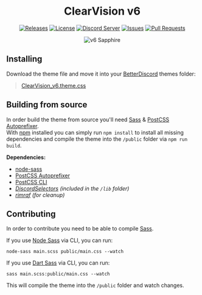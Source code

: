 [release-badge]: https://img.shields.io/github/release-pre/ClearVision/v6.svg?style=flat-square
[release-link]: https://github.com/ClearVision/v6/releases
[license-badge]: https://img.shields.io/github/license/ClearVision/v6.svg?style=flat-square
[license-link]: https://github.com/ClearVision/v6/blob/master/LICENSE
[discord-badge]: https://img.shields.io/discord/212324635356692500.svg?style=flat-square
[discord-link]: https://clearvision.gitlab.io/join
[issues-badge]: https://img.shields.io/github/issues/ClearVision/v6.svg?style=flat-square
[issues-link]: https://github.com/ClearVision/v6/issues
[prs-badge]: https://img.shields.io/github/issues-pr/ClearVision/v6.svg?style=flat-square
[prs-link]: https://github.com/ClearVision/v6/pulls

<div align="center">

# ClearVision v6

[![Releases][release-badge]][release-link]
[![License][license-badge]][license-link]
[![Discord Server][discord-badge]][discord-link]
[![Issues][issues-badge]][issues-link]
[![Pull Requests][prs-badge]][prs-link]

![v6 Sapphire](https://github.com/Zerthox/ClearVision/raw/master/screenshots/v6.png)

</div>

## Installing
Download the theme file and move it into your [BetterDiscord](https://betterdiscord.net) themes folder:

>[ClearVision_v6.theme.css](https://clearvision.gitlab.io/download/v6/latest)

## Building from source
In order build the theme from source you'll need [Sass](https://sass-lang.com) & [PostCSS Autoprefixer](https://github.com/postcss/autoprefixer).  
With [npm](https://npmjs.org/get-npm) installed you can simply run `npm install` to install all missing dependencies and compile the theme into the `/public` folder via `npm run build`.

**Dependencies:**
- [node-sass](https://github.com/sass/node-sass)
- [PostCSS Autoprefixer](https://github.com/postcss/autoprefixer)
- [PostCSS CLI](https://github.com/postcss/postcss-cli)
- *[DiscordSelectors](https://github.com/zerthox/discordselectors) (included in the `/lib` folder)*
- *[rimraf](https://github.com/isaacs/rimraf) (for cleanup)*

## Contributing
In order to contribute you need to be able to compile [Sass](https://sass-lang.com).

If you use [Node Sass](https://github.com/sass/node-sass) via CLI, you can run:
```
node-sass main.scss public/main.css --watch
```

If you use [Dart Sass](https://github.com/sass/dart-sass) via CLI, you can run:
```
sass main.scss:public/main.css --watch
```

This will compile the theme into the `/public` folder and watch changes.